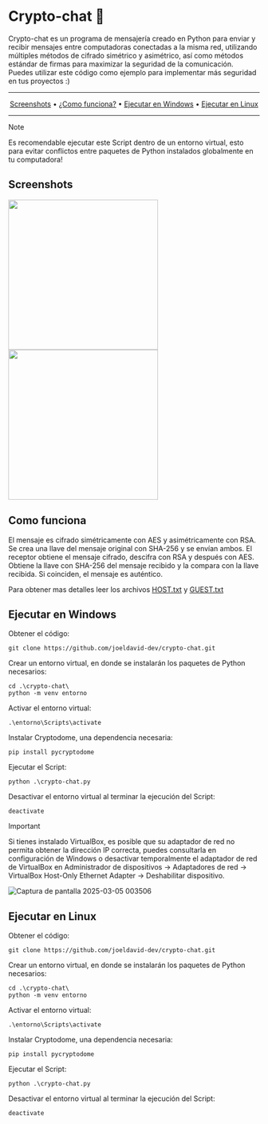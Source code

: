 # Crypto-chat 📨
Crypto-chat es un programa de mensajería creado en Python para enviar y recibir mensajes entre computadoras conectadas a la misma red, utilizando múltiples métodos de cifrado simétrico y 
asimétrico, así como métodos estándar de firmas para maximizar la seguridad de la comunicación. Puedes utilizar este código como ejemplo para implementar más seguridad en tus proyectos :)

<hr>
<p align="center"> <a href="#screenshots">Screenshots</a> &bull; <a href="#como-funciona">¿Como funciona?</a> &bull; <a href="#ejecutar-en-windows">Ejecutar en Windows</a> &bull; <a href="#ejecutar-en-linux">Ejecutar en Linux</a> </p>
<hr>

> [!NOTE] 
> Es recomendable ejecutar este Script dentro de un entorno virtual, esto para evitar conflictos entre paquetes de Python instalados globalmente en tu computadora!

## Screenshots
<img src="https://github.com/user-attachments/assets/2b94d7d6-a704-4987-9197-7ffa3018f7f1" height=300> <img src="https://github.com/user-attachments/assets/aae6c0dc-f2a6-4ab6-98c5-bc21db2382e1" height=300>

## Como funciona
El mensaje es cifrado simétricamente con AES y asimétricamente con RSA. Se crea una llave del mensaje original con SHA-256 y se envían ambos. El receptor obtiene el mensaje cifrado, descifra con RSA y después con AES. Obtiene la llave con SHA-256 del mensaje recibido y la compara con la llave recibida. Si coinciden, el mensaje es auténtico.

Para obtener mas detalles leer los archivos [HOST.txt](./HOST.txt) y [GUEST.txt](./GUEST.txt)

## Ejecutar en Windows
Obtener el código:
```
git clone https://github.com/joeldavid-dev/crypto-chat.git
```

Crear un entorno virtual, en donde se instalarán los paquetes de Python necesarios:
```
cd .\crypto-chat\
python -m venv entorno
```

Activar el entorno virtual:
```
.\entorno\Scripts\activate
```

Instalar Cryptodome, una dependencia necesaria:
```
pip install pycryptodome
```

Ejecutar el Script:
```
python .\crypto-chat.py
```

Desactivar el entorno virtual al terminar la ejecución del Script:
```
deactivate
```

> [!IMPORTANT]
> Si tienes instalado VirtualBox, es posible que su adaptador de red no permita obtener la dirección IP correcta, puedes consultarla en configuración de Windows o desactivar temporalmente el adaptador de red de VirtualBox en Administrador de dispositivos → Adaptadores de red → VirtualBox Host-Only Ethernet Adapter → Deshabilitar dispositivo.
> 
> ![Captura de pantalla 2025-03-05 003506](https://github.com/user-attachments/assets/ad725971-baff-4221-8c44-71ff81ee19fb)

## Ejecutar en Linux
Obtener el código:
```
git clone https://github.com/joeldavid-dev/crypto-chat.git
```

Crear un entorno virtual, en donde se instalarán los paquetes de Python necesarios:
```
cd .\crypto-chat\
python -m venv entorno
```

Activar el entorno virtual:
```
.\entorno\Scripts\activate
```

Instalar Cryptodome, una dependencia necesaria:
```
pip install pycryptodome
```

Ejecutar el Script:
```
python .\crypto-chat.py
```

Desactivar el entorno virtual al terminar la ejecución del Script:
```
deactivate
```
